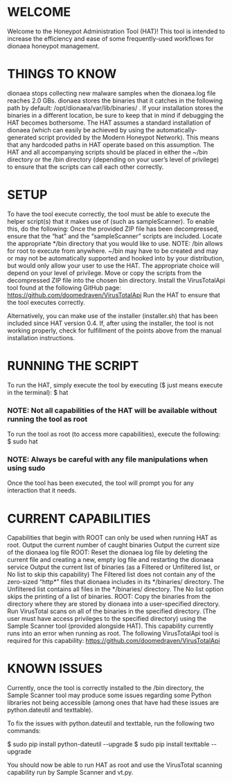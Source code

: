 # WELCOME
Welcome to the Honeypot Administration Tool (HAT)! This tool is intended to increase the efficiency and ease of some frequently-used workflows for dionaea honeypot management.

# THINGS TO KNOW
dionaea stops collecting new malware samples when the dionaea.log file reaches 2.0 GBs.
dionaea stores the binaries that it catches in the following path by default: /opt/dionaea/var/lib/binaries/	. If your installation stores the binaries in a different location, be sure to keep that in mind if debugging the HAT becomes bothersome.
The HAT assumes a standard installation of dionaea (which can easily be achieved by using the automatically-generated script provided by the Modern Honeypot Network). This means that any hardcoded paths in HAT operate based on this assumption.
The HAT and all accompanying scripts should be placed in either the ~/bin directory or the /bin directory (depending on your user’s level of privilege) to ensure that the scripts can call each other correctly.

# SETUP
To have the tool execute correctly, the tool must be able to execute the helper script(s) that it makes use of (such as sampleScanner). To enable this, do the following:
Once the provided ZIP file has been decompressed, ensure that the “hat” and the “sampleScanner” scripts are included.
Locate the appropriate */bin directory that you would like to use. NOTE: /bin allows for root to execute from anywhere. ~/bin may have to be created and may or may not be automatically supported and hooked into by your distribution, but would only allow your user to use the HAT. The appropriate choice will depend on your level of privilege.
Move or copy the scripts from the decompressed ZIP file into the chosen bin directory.
Install the VirusTotalApi tool found at the following GitHub page: https://github.com/doomedraven/VirusTotalApi
Run the HAT to ensure that the tool executes correctly.

Alternatively, you can make use of the installer (installer.sh) that has been included since HAT version 0.4. If, after using the installer, the tool is not working properly, check for fulfillment of the points above from the manual installation instructions.

# RUNNING THE SCRIPT
To run the HAT, simply execute the tool by executing ($ just means execute in the terminal):
$ hat
### NOTE: Not all capabilities of the HAT will be available without running the tool as root

To run the tool as root (to access more capabilities), execute the following:
$ sudo hat
### NOTE: Always be careful with any file manipulations when using sudo

Once the tool has been executed, the tool will prompt you for any interaction that it needs.

# CURRENT CAPABILITIES
Capabilities that begin with ROOT can only be used when running HAT as root.
Output the current number of caught binaries
Output the current size of the dionaea log file
ROOT: Reset the dionaea log file by deleting the current file and creating a new, empty log file and restarting the dionaea service
Output the current list of binaries (as a Filtered or Unfiltered list, or No list to skip this capability)
The Filtered list does not contain any of the zero-sized “http*” files that dionaea includes in its */binaries/ directory.
The Unfiltered list contains all files in the */binaries/ directory.
The No list option skips the printing of a list of binaries.
ROOT: Copy the binaries from the directory where they are stored by dionaea into a user-specified directory.
Run VirusTotal scans on all of the binaries in the specified directory. (The user must have access privileges to the specified directory) using the Sample Scanner tool (provided alongside HAT). This capability currently runs into an error when running as root.
The following VirusTotalApi tool is required for this capability: https://github.com/doomedraven/VirusTotalApi

# KNOWN ISSUES
Currently, once the tool is correctly installed to the /bin directory, the Sample Scanner tool may produce some issues regarding some Python libraries not being accessible (among ones that have had these issues are python.dateutil and texttable).

To fix the issues with python.dateutil and texttable, run the following two commands:

$ sudo pip install python-dateutil --upgrade
$ sudo pip install texttable --upgrade

You should now be able to run HAT as root and use the VirusTotal scanning capability run by Sample Scanner and vt.py.

